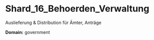 # Shard_16_Behoerden_Verwaltung

Auslieferung & Distribution für Ämter, Anträge

**Domain:** government
